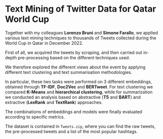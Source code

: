 # Text Mining of Twitter Data for Qatar World Cup

Together with my colleagues **Lorenzo Bruni** and **Simone Farallo**, we applied various text mining techniques to thousands of Tweets collected during the World Cup in Qatar in December 2022.

First of all, we acquired the tweets by scraping, and then carried out in-depth pre-processing based on the different techniques used.

We therefore explored the different views about the event by applying different text clustering and text summarisation methodologies.

In particular, these two tasks were performed on 3 different embeddings, obtained through **TF-IDF**, **Doc2Vec** and **BERTweet**. For text clustering we compared **K-Means** and **hierarchical clustering**, while for summarization we conducted an analysis based on abstractive (**T5** and **BART**) and extractive (**LexRank** and **TextRank**) approaches. 

The combinations of embeddings and models were finally evaluated according to specific metrics.

The dataset is contained in `Tweets.zip`, where you can find the raw tweets, the pre-processed tweets and a list of the most popular hashtags.
